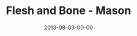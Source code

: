---
layout: message
category: message
series: "God Is ____"
title: "Flesh and Bone - Mason"
date: 2013-08-03-00-00
message_id: 805
audio: "http://s3.amazonaws.com/crossroads-media/message/audio/god_is_04_mason.mp3"
audio-duration: "42:08"
explicit: false
---